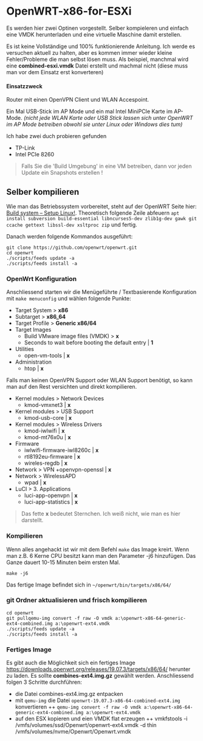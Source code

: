 # OpenWRT-x86-for-ESXi
Es werden hier zwei Optinen vorgestellt. Selber kompieleren und einfach eine VMDK herunterladen und eine virtuelle Maschine damit erstellen.

Es ist keine Vollständige und 100% funktionierende Anleitung. Ich werde es versuchen aktuell zu halten, aber es kommen immer wieder kleine Fehler/Probleme die man selbst lösen muss. Als beispiel, manchmal wird eine **combined-esxi.vmdk** Datei erstellt und machmal nicht (diese muss man vor dem Einsatz erst konverteren)

#### Einsatzzweck
Router mit einen OpenVPN Client und WLAN Accespoint.

Ein Mal USB-Stick im AP Mode und ein mal Intel MiniPCIe Karte im AP-Mode. *(nicht jede WLAN Karte oder USB Stick lassen sich unter OpenWRT im AP Mode betreiben obwohl sie unter Linux oder Windows dies tum)*

Ich habe zwei duch probieren gefunden
+ TP-Link
+ Intel PCIe 8260

>Falls Sie die 'Build Umgebung' in eine VM betreiben, dann vor jeden Update ein Snapshots erstellen !

## Selber kompilieren
Wie man das Betriebssystem vorbereitet, steht auf der OpenWRT Seite hier: [Build system – Setup Linux!](https://openwrt.org/docs/guide-developer/build-system/install-buildsystem).
Theoretisch folgende Zeile abfeuern `apt install subversion build-essential libncurses5-dev zlib1g-dev gawk git ccache gettext libssl-dev xsltproc zip` und fertig.

Danach werden folgende Kommandos ausgeführt:
```
git clone https://github.com/openwrt/openwrt.git
cd openwrt
./scripts/feeds update -a
./scripts/feeds install -a
```

### OpenWrt Konfiguration
Anschliessend starten wir die Menügeführte / Textbasierende Konfiguration mit `make menuconfig` und wählen folgende Punkte:

+ Target System > **x86**
+ Subtarget > **x86_64**
+ Target Profile > **Generic x86/64**
+ Target Images
  + Build VMware image files (VMDK) > **x**
  + Seconds to wait before booting the default entry | **1**
+ Utilities
  + open-vm-tools | **x**
+ Administration
  + htop | **x**

Falls man keinen OpenVPN Support oder WLAN Support benötigt, so kann man auf den Rest versichten und direkt kompilieren.
  
+ Kernel modules > Network Devices
  + kmod-vmxnet3 | **x**
+ Kernel modules > USB Support
  + kmod-usb-core | **x**
+ Kernel modules > Wireless Drivers
  + kmod-iwlwifi | **x**
  + kmod-mt76x0u | **x**
+ Firmware
  + iwlwifi-firmware-iwl8260c | **x**
  + rtl8192eu-firmware | **x**
  + wireles-regdb | **x**
+ Network > VPN
  +openvpn-openssl | **x**
+ Network > WirelessAPD
  + wpad | **x**
+ LuCI > 3. Applications
  + luci-app-openvpn | **x**
  + luci-app-statistics | **x**

>Das fette **x** bedeutet Sternchen. Ich weiß nicht, wie man es hier darstellt.

### Kompilieren
Wenn alles angehackt ist wir mit dem Befehl `make` das Image kreirt. Wenn man z.B. 6 Kerne CPU besitzt kann man den Parameter -j6 hinzufügen. Das Ganze dauert 10-15 Minuten beim ersten Mal.

`make -j6`

Das fertige Image befindet sich in `~/openwrt/bin/targets/x86/64/`

### git Ordner aktualisieren und frisch kompilieren

```
cd openwrt
git pullqemu-img convert -f raw -O vmdk a:\openwrt-x86-64-generic-ext4-combined.img a:\openwrt-ext4.vmdk
./scripts/feeds update -a
./scripts/feeds install -a
```

### Fertiges Image
Es gibt auch die Möglichkeit sich ein fertiges Image https://downloads.openwrt.org/releases/19.07.3/targets/x86/64/ herunter zu laden.
Es sollte **combines-ext4.img.gz** gewählt werden.
Anschliessend folgen 3 Schritte durchführen:
+ die Datei combines-ext4.img.gz entpacken
+ mit `qemu-img` die Datei `openwrt-19.07.3-x86-64-combined-ext4.img` konvertieren
++ `qemu-img convert -f raw -O vmdk a:\openwrt-x86-64-generic-ext4-combined.img a:\openwrt-ext4.vmdk`
+ auf den ESX kopieren und eien VMDK flat erzeugen
++ vmkfstools -i /vmfs/volumes/ssd/Openwrt/openwrt-ext4.vmdk -d thin /vmfs/volumes/nvme/Openwrt/Openwrt.vmdk



